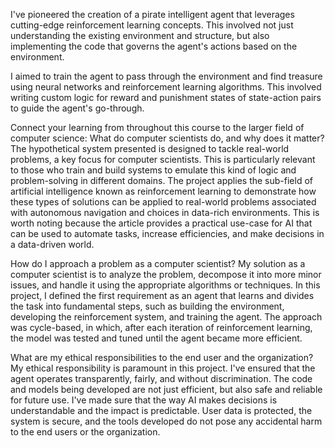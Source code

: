 I've pioneered the creation of a pirate intelligent agent that leverages cutting-edge reinforcement learning concepts. 
This involved not just understanding the existing environment and structure, but also implementing the code that governs the agent's actions based on the environment.

I aimed to train the agent to pass through the environment and find treasure using neural networks and reinforcement learning algorithms. This involved writing custom logic for reward and punishment states of state-action pairs to guide the agent's go-through.

Connect your learning from throughout this course to the larger field of computer science:
What do computer scientists do, and why does it matter?
The hypothetical system presented is designed to tackle real-world problems, a key focus for computer scientists. This is particularly relevant to those who train and build systems to emulate this kind of logic and problem-solving in different domains. The project applies the sub-field of artificial intelligence known as reinforcement learning to demonstrate how these types of solutions can be applied to real-world problems associated with autonomous navigation and choices in data-rich environments. This is worth noting because the article provides a practical use-case for AI that can be used to automate tasks, increase efficiencies, and make decisions in a data-driven world.

How do I approach a problem as a computer scientist?
My solution as a computer scientist is to analyze the problem, decompose it into more minor issues, and handle it using the appropriate algorithms or techniques. In this project, I defined the first requirement as an agent that learns and divides the task into fundamental steps, such as building the environment, developing the reinforcement system, and training the agent. The approach was cycle-based, in which, after each iteration of reinforcement learning, the model was tested and tuned until the agent became more efficient.

What are my ethical responsibilities to the end user and the organization?
My ethical responsibility is paramount in this project. I've ensured that the agent operates transparently, fairly, and without discrimination. The code and models being developed are not just efficient, but also safe and reliable for future use. I've made sure that the way AI makes decisions is understandable and the impact is predictable. User data is protected, the system is secure, and the tools developed do not pose any accidental harm to the end users or the organization.

